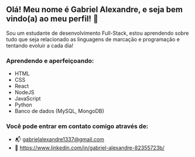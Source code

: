 ## Olá! Meu nome é Gabriel Alexandre, e seja bem vindo(a) ao meu perfil! 👋
Sou um estudante de desenvolvimento Full-Stack, estou aprendendo sobre tudo que seja relacionado as linguagens de marcação e programação e tentando evoluir a cada dia!

### Aprendendo e aperfeiçoando:
- HTML
- CSS
- React
- NodeJS
- JavaScript
- Python
- Banco de dados (MySQL, MongoDB)

### Você pode entrar em contato comigo através de:
- 📬 gabrielalexandre1337@gmail.com
- 🏢 https://www.linkedin.com/in/gabriel-alexandre-82355723b/
